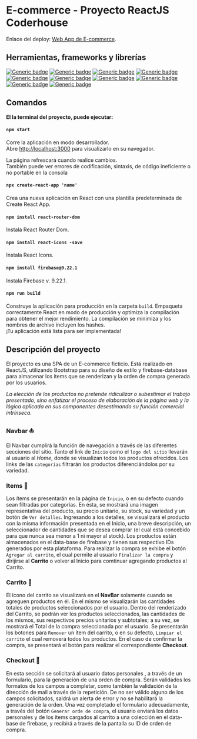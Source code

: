 # E-commerce - Proyecto ReactJS Coderhouse

Enlace del deploy: [Web App de E-commerce](blank:#https://entrega-final-romero-react-5t3rknte4-leandromaxromero.vercel.app//).

## Herramientas, frameworks y librerías

[![Generic badge](https://img.shields.io/badge/node-v18.14-lemon.svg)](https://shields.io/)
[![Generic badge](https://img.shields.io/badge/npm-8.19.2-darkred.svg)](https://shields.io/)
[![Generic badge](https://img.shields.io/badge/react-^18.2.0-aqua.svg)](https://shields.io/)
[![Generic badge](https://img.shields.io/badge/react--bootstrap-^2.7.2-cyan.svg)](https://shields.io/)
[![Generic badge](https://img.shields.io/badge/react--dom-^18.2.0-aquamarine.svg)](https://shields.io/)
[![Generic badge](https://img.shields.io/badge/react--icons-^4.7.1-deeppink.svg)](https://shields.io/)
[![Generic badge](https://img.shields.io/badge/react--router--dom-^6.11.0-crimson.svg)](https://shields.io/)
[![Generic badge](https://img.shields.io/badge/react--scripts-5.0.1-cadetblue.svg)](https://shields.io/)
[![Generic badge](https://img.shields.io/badge/bootstrap-^5.2.3-blueviolet.svg)](https://shields.io/)
[![Generic badge](https://img.shields.io/badge/firebase-^9.22.1-orangered.svg)](https://shields.io/)


## Comandos

**El la terminal del proyecto, puede ejecutar:**

#### `npm start`
Corre la aplicación en modo desarrollador.\
Abre [http://localhost:3000](http://localhost:3000) para visualizarlo en su navegador.

La página refrescará cuando realice cambios.\
También puede ver errores de codificación, sintaxis, de código ineficiente o no portable en la consola

#### `npx create-react-app 'name'`
Crea una nueva aplicación en React con una plantilla predeterminada de Create React App.

#### `npm install react-router-dom`
Instala React Router Dom.

#### `npm install react-icons -save`
Instala React Icons.

#### `npm install firebase@9.22.1`
Instala Firebase v. 9.22.1.

#### `npm run build`

Construye la aplicación para producción en la carpeta `build`.
Empaqueta correctamente React en modo de producción y optimiza la compilación para obtener el mejor rendimiento.
La compilación se minimiza y los nombres de archivo incluyen los hashes.\
¡Tu aplicación está lista para ser implementada!

## Descripción del proyecto

El proyecto es una SPA de un E-commerce ficticio. Está realizado en ReactJS, utilizando Bootstrap para su diseño de estilo y firebase-database para almacenar los items que se renderizan y la orden de compra generada por los usuarios.

*La elección de los productos no pretende ridiculizar o subestimar el trabajo presentado, sino enfatizar el proceso de elaboración de la página web y la lógica aplicada en sus componentes desestimando su función comercial intrínseca.*

### Navbar :boat:

El Navbar cumplirá la función de navegación a través de las diferentes secciones del sitio.
Tanto el link de `Inicio` como el `logo del sitio` llevarán al usuario al *Home*, donde se visualizan todos los productos ofrecidos.
Los links de las `categorías` filtrarán los productos diferenciándolos por su variedad.

### Items :potato:

Los ítems se presentarán en la página de `Inicio`, o en su defecto cuando sean filtradas por categorías. En ésta, se mostrará una imagen representativa del producto, su precio unitario, su stock, su variedad y un botón de `Ver detalles`.
Ingresando a los detalles, se visualizará el producto con la misma información presentada en el Inicio, una breve descripción, un seleccionador de cantidades que se desea comprar (el cual está concebido para que nunca sea menor a 1 ni mayor al stock).
Los productos están almacenados en el data-base de firebase y tienen sus respectivo IDs generados por esta plataforma.
Para realizar la compra se exhibe el botón `Agregar al carrito`, el cual permite al usuario `Finalizar la compra` y dirijirse al **Carrito** o volver al Inicio para comtinuar agregando productos al Carrito.

### Carrito :shopping_cart:

El ícono del carrito se visualizará en el **NavBar** solamente cuando se agreguen productos en él. En el mismo se visualizarán las cantidades totales de productos seleccionados por el usuario.
Dentro del renderizado del Carrito, se podrán ver los productos seleccionados, las cantidades de los mismos, sus respectivos precios unitarios y subtotales; a su vez, se mostrará el Total de la compra seleccionada por el usuario.
Se presentarán los botones para `Remover` un ítem del carrito, o en su defecto, `Limpiar el carrito` el cual removerá todos los productos.
En el caso de confirmar la compra, se presentará el botón para realizar el correspondiente **Checkout**.


### Checkout :memo:

En esta sección se solicitará al usuario datos personales , a través de un formulario, para la generación de una orden de compra.
Serán validados los formatos de los campos a completar, como también la validación de la dirección de mail a través de la repetición.
De no ser válido alguno de los campos solicitados, saldrá un alerta de error y no se habilitará la generación de la orden.
Una vez completado el formulario adecuadamente, a través del botón `Generar orde de compra`, el usuario enviará los datos personales y de los ítems cargados al carrito a una colección en el data-base de firebase, y recibirá a través de la pantalla su ID de orden de compra.